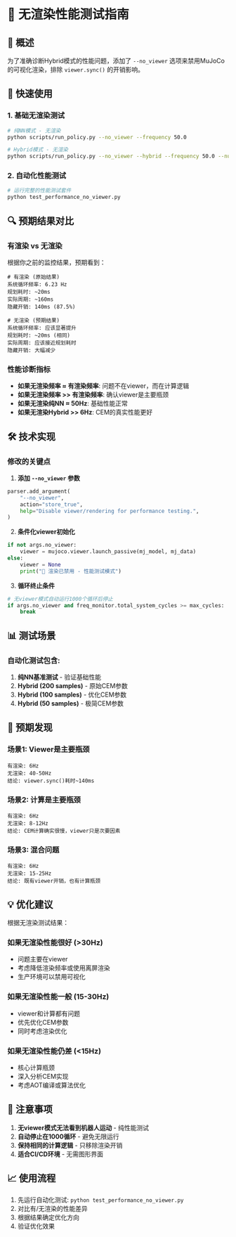 # 🚫 无渲染性能测试指南

## 📖 概述

为了准确诊断Hybrid模式的性能问题，添加了 `--no_viewer` 选项来禁用MuJoCo的可视化渲染，排除 `viewer.sync()` 的开销影响。

## 🚀 快速使用

### 1. 基础无渲染测试
```bash
# 纯NN模式 - 无渲染
python scripts/run_policy.py --no_viewer --frequency 50.0

# Hybrid模式 - 无渲染
python scripts/run_policy.py --no_viewer --hybrid --frequency 50.0 --num_samples 200
```

### 2. 自动化性能测试
```bash
# 运行完整的性能测试套件
python test_performance_no_viewer.py
```

## 🔍 预期结果对比

### 有渲染 vs 无渲染

根据你之前的监控结果，预期看到：

```
# 有渲染 (原始结果)
系统循环频率: 6.23 Hz
规划耗时: ~20ms
实际周期: ~160ms
隐藏开销: 140ms (87.5%)

# 无渲染 (预期结果)
系统循环频率: 应该显著提升
规划耗时: ~20ms (相同)
实际周期: 应该接近规划耗时
隐藏开销: 大幅减少
```

### 性能诊断指标

- **如果无渲染频率 ≈ 有渲染频率**: 问题不在viewer，而在计算逻辑
- **如果无渲染频率 >> 有渲染频率**: 确认viewer是主要瓶颈
- **如果无渲染纯NN ≈ 50Hz**: 基础性能正常
- **如果无渲染Hybrid >> 6Hz**: CEM的真实性能更好

## 🛠️ 技术实现

### 修改的关键点

1. **添加 `--no_viewer` 参数**
```python
parser.add_argument(
    "--no_viewer",
    action="store_true", 
    help="Disable viewer/rendering for performance testing.",
)
```

2. **条件化viewer初始化**
```python
if not args.no_viewer:
    viewer = mujoco.viewer.launch_passive(mj_model, mj_data)
else:
    viewer = None
    print("🚫 渲染已禁用 - 性能测试模式")
```

3. **循环终止条件**
```python
# 无viewer模式自动运行1000个循环后停止
if args.no_viewer and freq_monitor.total_system_cycles >= max_cycles:
    break
```

## 📊 测试场景

### 自动化测试包含:

1. **纯NN基准测试** - 验证基础性能
2. **Hybrid (200 samples)** - 原始CEM参数
3. **Hybrid (100 samples)** - 优化CEM参数  
4. **Hybrid (50 samples)** - 极简CEM参数

## 🎯 预期发现

### 场景1: Viewer是主要瓶颈
```
有渲染: 6Hz
无渲染: 40-50Hz
结论: viewer.sync()耗时~140ms
```

### 场景2: 计算是主要瓶颈
```
有渲染: 6Hz  
无渲染: 8-12Hz
结论: CEM计算确实很慢，viewer只是次要因素
```

### 场景3: 混合问题
```
有渲染: 6Hz
无渲染: 15-25Hz  
结论: 既有viewer开销，也有计算瓶颈
```

## 💡 优化建议

根据无渲染测试结果：

### 如果无渲染性能很好 (>30Hz)
- 问题主要在viewer
- 考虑降低渲染频率或使用离屏渲染
- 生产环境可以禁用可视化

### 如果无渲染性能一般 (15-30Hz)
- viewer和计算都有问题
- 优先优化CEM参数
- 同时考虑渲染优化

### 如果无渲染性能仍差 (<15Hz)
- 核心计算瓶颈
- 深入分析CEM实现
- 考虑AOT编译或算法优化

## 🚨 注意事项

1. **无viewer模式无法看到机器人运动** - 纯性能测试
2. **自动停止在1000循环** - 避免无限运行
3. **保持相同的计算逻辑** - 只移除渲染开销
4. **适合CI/CD环境** - 无需图形界面

## 📈 使用流程

1. 先运行自动化测试: `python test_performance_no_viewer.py`
2. 对比有/无渲染的性能差异
3. 根据结果确定优化方向
4. 验证优化效果 